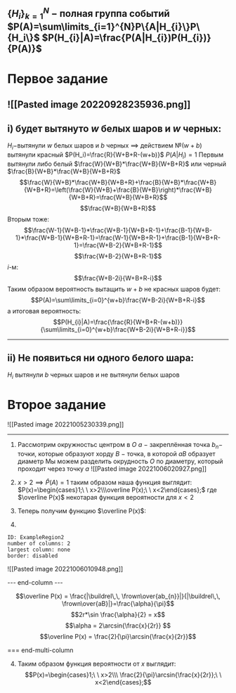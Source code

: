 
$\{H_i\}_{k=1}^{N}\ -$ полная группа событий
$P(A)=\sum\limits_{i=1}^{N}P\{A|H_{i}\}P\{H_i\}$
$P(H_{i}|A)=\frac{P(A|H_{i})P(H_{i})}{P(A)}$
---
# Первое задание
![[Pasted image 20220928235936.png]]
---
## i) будет вытянуто $w$ белых шаров и $w$ черных:
$H_i-$вытянули $w$ белых шаров и $b$ черных $\implies$ действием $№(w+b)$ вытянули красный $P(H_i)=\frac{R}{W+B+R-(w+b)}$
$P(A|H_{i})=1$
Первым вытянули либо белый $\frac{W}{W+B}*\frac{W+B}{W+B+R}$ или черный $\frac{B}{W+B}*\frac{W+B}{W+B+R}$
$$\frac{W}{W+B}*\frac{W+B}{W+B+R}+\frac{B}{W+B}*\frac{W+B}{W+B+R}=\left(\frac{W}{W+B}+\frac{B}{W+B}\right)*\frac{W+B}{W+B+R}=\frac{W+B}{W+B+R}$$
$$\frac{W+B}{W+B+R}$$
Вторым тоже:
$$\frac{W-1}{W+B-1}*\frac{W+B-1}{W+B+R-1}+\frac{B-1}{W+B-1}*\frac{W+B-1}{W+B+R-1}=\frac{W-1}{W+B+R-1}+\frac{B-1}{W+B+R-1}=\frac{W+B-2}{W+B+R-1}$$
$$\frac{W+B-2}{W+B+R-1}$$
$i$-м:
$$\frac{W+B-2i}{W+B+R-i}$$
Таким образом вероятность вытащить $w+b$ не красных шаров будет:
$$P(A)=\sum\limits_{i=0}^{w+b}\frac{W+B-2i}{W+B+R-i}$$
а итоговая вероятность:
$$P(H_{i}|A)=\frac{\frac{R}{W+B+R-(w+b)}}{\sum\limits_{i=0}^{w+b}\frac{W+B-2i}{W+B+R-i}}$$
	



---
## ii) Не появиться ни одного белого шара:
$H_i$ вытянули $b$ черных шаров и не вытянули белых шаров

# Второе задание
![[Pasted image 20221005230339.png]]

---
1. Рассмотрим окружностьс центром в $O$
$a\ -$ закреплённая точка 
$b_{n} -$ точки, которые образуют хорду
$B\ -$  точка, в которой $aB$ образует диаметр
Мы можем разделить окрудность $O$ по диаметру, который проходит через точку $a$
![[Pasted image 20221006020927.png]]

2.  $x>2 \implies \hat P(A) = 1$ таким образом наша функция выглядит:
$P(x)=\begin{cases}1;\ \ x>2\\\overline P(x);\ \ x<2\end{cases};$ где $\overline  P(x)$ некотарая функция вероятности для $x<2$ 
3. Теперь получим функцию $\overline P(x)$:
4. 

```start-multi-column
ID: ExampleRegion2
number of columns: 2
largest column: none
border: disabled
```

![[Pasted image 20221006010948.png]]

--- end-column ---

$$\overline P(x) = \frac{|\buildrel\,\, \frown\over{ab_{n}}|}{|\buildrel\,\, \frown\over{aB}|}=\frac{\alpha}{\pi}$$
$$2r*\sin \frac{\alpha}{2} = x$$
$$\alpha = 2\arcsin{\frac{x}{2r}} $$
$$\overline P(x) = \frac{2}{\pi}\arcsin{\frac{x}{2r}}$$

=== end-multi-column

4. Таким образом функция вероятности от $x$ выглядит:
$$P(x)=\begin{cases}1;\ \ x>2\\\ \frac{2}{\pi}\arcsin{\frac{x}{2r}};\ \ x<2\end{cases};$$